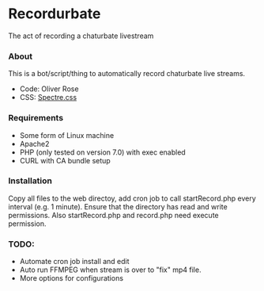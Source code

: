 # Recordurbate
The act of recording a chaturbate livestream

### About
This is a bot/script/thing to automatically record chaturbate live streams. 
- Code: Oliver Rose
- CSS: [Spectre.css](https://github.com/picturepan2/spectre)

### Requirements
- Some form of Linux machine
- Apache2
- PHP (only tested on version 7.0) with exec enabled
- CURL with CA bundle setup

### Installation
Copy all files to the web directoy, add cron job to call startRecord.php every interval (e.g. 1 minute). Ensure that the directory has read and write permissions. Also startRecord.php and record.php need execute permission.

### TODO:
- Automate cron job install and edit
- Auto run FFMPEG when stream is over to "fix" mp4 file.
- More options for configurations
